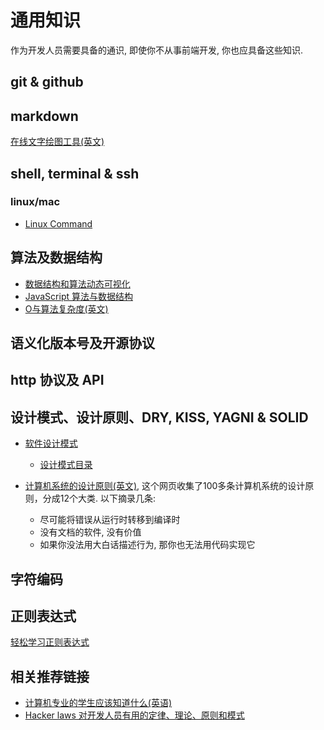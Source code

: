 # 通用知识

作为开发人员需要具备的通识, 即使你不从事前端开发, 你也应具备这些知识.

## git & github

## markdown

[在线文字绘图工具(英文)](https://smusamashah.github.io/text-to-diagram)

## shell, terminal & ssh

### linux/mac

- [Linux Command](https://github.com/jaywcjlove/linux-command)

## 算法及数据结构

- [数据结构和算法动态可视化](https://visualgo.net/zh)
- [JavaScript 算法与数据结构](https://github.com/trekhleb/javascript-algorithms/blob/master/README.zh-CN.md)
- [O与算法复杂度(英文)](https://algodaily.com/lessons/understanding-big-o-and-algorithmic-complexity)

## 语义化版本号及开源协议

## http 协议及 API

## 设计模式、设计原则、DRY, KISS, YAGNI & SOLID

* [软件设计模式](https://refactoringguru.cn/design-patterns)
  * [设计模式目录](https://refactoringguru.cn/design-patterns/catalog)

* [计算机系统的设计原则(英文)](https://embeddedartistry.com/blog/2018/04/26/embedded-rules-of-thumb/), 这个网页收集了100多条计算机系统的设计原则，分成12个大类. 以下摘录几条:
  * 尽可能将错误从运行时转移到编译时
  * 没有文档的软件, 没有价值
  * 如果你没法用大白话描述行为, 那你也无法用代码实现它

## 字符编码

## 正则表达式

[轻松学习正则表达式](https://github.com/ziishaned/learn-regex/blob/master/translations/README-cn.md)

## 相关推荐链接

- [计算机专业的学生应该知道什么(英语)](http://matt.might.net/articles/what-cs-majors-should-know/)
- [Hacker laws 对开发人员有用的定律、理论、原则和模式](https://github.com/nusr/hacker-laws-zh)
